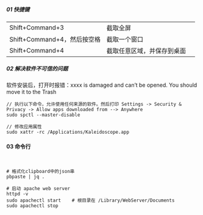 

##### 01 快捷键 

|                             |                            |      |
| --------------------------- | -------------------------- | ---- |
| Shift+Command+3             | 截取全屏                   |      |
| Shift+Command+4，然后按空格 | 截取一个窗口               |      |
| Shift+Command+4             | 截取任意区域，并保存到桌面 |      |



##### 02 解决软件不可信的问题

软件安装后，打开时报错：xxxx is damaged and can’t be opened. You should move it to the Trash

```shell
// 执行以下命令，允许使用任何来源的软件。然后打印 Settings -> Security & Privacy -> Allow apps downloaded from --> Anywhere
sudo spctl --master-disable 

// 修改应用属性
sudo xattr -rc /Applications/Kaleidoscope.app
```



#### 03 命令行

```shell


# 格式化clipboard中的json串
pbpaste | jq .

# 启动 apache web server
httpd -v
sudo apachectl start	# 根目录在 /Library/WebServer/Documents
sudo apachectl stop		

```

